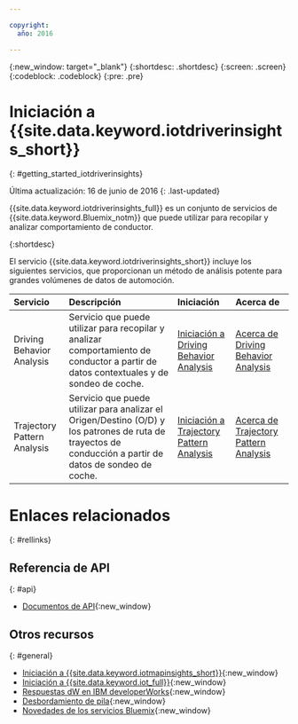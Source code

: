 ```yaml
---

copyright:
  año: 2016

---
```


{:new_window: target="_blank"}
{:shortdesc: .shortdesc}
{:screen: .screen}
{:codeblock: .codeblock}
{:pre: .pre}

# Iniciación a {{site.data.keyword.iotdriverinsights_short}}
{: #getting_started_iotdriverinsights}

Última actualización: 16 de junio de 2016
{: .last-updated}

{{site.data.keyword.iotdriverinsights_full}} es un conjunto de servicios de {{site.data.keyword.Bluemix_notm}} que puede utilizar para recopilar y analizar comportamiento de conductor.


{:shortdesc}


El servicio {{site.data.keyword.iotdriverinsights_short}} incluye los siguientes servicios, que proporcionan un método de análisis potente para grandes volúmenes de datos de automoción.

|Servicio|Descripción|Iniciación|Acerca de|
|:---|:---|:---|:---|
|Driving Behavior Analysis|Servicio que puede utilizar para recopilar y analizar comportamiento de conductor a partir de datos contextuales y de sondeo de coche. | [Iniciación a Driving Behavior Analysis](./drb_index.html)|[Acerca de Driving Behavior Analysis](drb_iotdriverinsights_overview.html)|
|Trajectory Pattern Analysis|Servicio que puede utilizar para analizar el Origen/Destino (O/D) y los patrones de ruta de trayectos de conducción a partir de datos de sondeo de coche. | [Iniciación a Trajectory Pattern Analysis](./tp_index.html)|[Acerca de Trajectory Pattern Analysis](tp_iotdriverinsights_overview.html)|


# Enlaces relacionados
{: #rellinks}

## Referencia de API
{: #api}

* [Documentos de API](http://ibm.biz/IoTDriverBehavior_APIdoc){:new_window}

## Otros recursos
{: #general}

* [Iniciación a {{site.data.keyword.iotmapinsights_short}}](../IotMapInsights/index.html){:new_window}
* [Iniciación a {{site.data.keyword.iot_full}}](https://www.ng.bluemix.net/docs/services/IoT/index.html){:new_window}
* [Respuestas dW en IBM developerWorks](https://developer.ibm.com/answers/topics/iot-driver-behavior){:new_window}
* [Desbordamiento de pila](http://stackoverflow.com/questions/tagged/iot-driver-behavior){:new_window}
* [Novedades de los servicios Bluemix](http://www.ng.bluemix.net/docs/whatsnew/index.html#services_category){:new_window}

